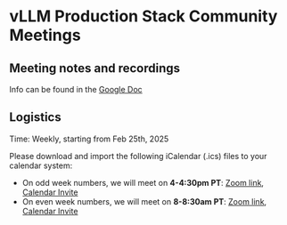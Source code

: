# vLLM Production Stack Community Meetings

## Meeting notes and recordings

Info can be found in the [Google Doc](https://docs.google.com/document/d/1SCye2qgpwAFDptj8obBXVbSpBbKjb8fiVjH9HKK3OOw/edit?usp=sharing)

## Logistics

Time: Weekly, starting from Feb 25th, 2025

Please download and import the following iCalendar (.ics) files to your calendar system:

- On odd week numbers, we will meet on **4-4:30pm PT**: [Zoom link](https://uchicago.zoom.us/j/94429716639?pwd=2NJWXRrBGKjFffr3cOxBGNBRdRUMG4.1), [Calendar Invite](https://zoom.us/meeting/tJApdeCvrz0sGd1kklhAFrf1dsDIBZeGS3l0/ics?meetingMasterEventId=ed3jc7KGTiSst1LkeQRjWA)
- On even week numbers, we will meet on **8-8:30am PT**: [Zoom link](https://uchicago.zoom.us/j/92277615567?pwd=pSxhGHT3Vc6SmPgei1ULy84mNttgye.1), [Calendar Invite](https://zoom.us/meeting/tJYvcO6urz4vHNMbyFthDUA7D7wVpNQH4qdg/ics?meetingMasterEventId=lt-FirfHRTar8E4y9iD3JA)
